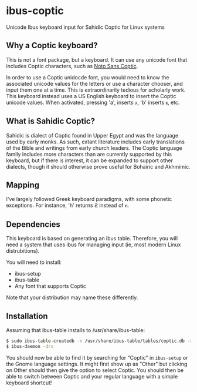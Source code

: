 # ibus-coptic
Unicode Ibus keyboard input for Sahidic Coptic for Linux systems

## Why a Coptic keyboard?
This is not a font package, but a keyboard.  It can use any unicode font that includes Coptic characters, such as [Noto Sans Coptic](https://www.google.com/get/noto/#sans-copt).

In order to use a Coptic unidocde font, you would need to know the associated unicode values for the letters or use a character chooser, and input them one at a time.  This is extraordinarily tedious for scholarly work.  This keyboard instead uses a US English keyboard to insert the Coptic unicode values.  When activated, pressing 'a', inserts ⲁ, 'b' inserts ⲃ, etc.

## What is Sahidic Coptic?
Sahidic is dialect of Coptic found in Upper Egypt and was the language used by early monks.  As such, extant literature includes early translations of the Bible and writings from early church leaders.  The Coptic language family includes more characters than are currently supported by this keyboard, but if there is interest, it can be expanded to support other dialects, though it should otherwise prove useful for Bohairic and Akhmimic.

## Mapping
I've largely followed Greek keyboard paradigms, with some phonetic exceptions.  For instance, 'h' returns ϩ instead of ⲏ.  

## Dependencies
This keyboard is based on generating an ibus table.  Therefore, you will need a system that uses ibus for managing input (ie, most modern Linux distrubitions).  

You will need to install:
* ibus-setup
* ibus-table
* Any font that supports Coptic

Note that your distribution may name these differently.  

## Installation
Assuming that ibus-table installs to /usr/share/ibus-table:

``` bash
$ sudo ibus-table-createdb -n /usr/share/ibus-table/tables/coptic.db -s coptic.txt
$ ibus-daemon -drx
```

You should now be able to find it by searching for "Coptic" in `ibus-setup` or the Gnome language settings.  It might first show up as "Other" but clicking on Other should then give the option to select Coptic.  You should then be able to switch between Coptic and your regular language with a simple keyboard shortcut!
